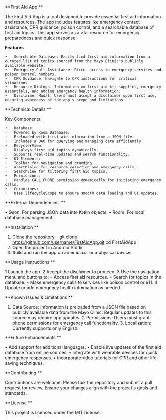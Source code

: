 **First Aid App
**

The First Aid App is a tool designed to provide essential first aid information and resources. The app includes features like emergency contact assistance, CPR guidance, poison control, and a searchable database of first aid topics. This app serves as a vital resource for emergency preparedness and quick response.

**Features**

	•	Searchable Database: Easily find first aid information from a curated list of topics sourced from the Mayo Clinic's publicly available website.
	•	Emergency Call Assistance: Direct access to emergency services and poison control numbers.
	•	CPR Guidance: Navigate to CPR instructions for critical situations.
	•	Resource Dialogs: Information on first aid kit supplies, emergency essentials, and adding emergency health information.
	•	Disclaimer Modal: Users must accept a disclaimer upon first use, ensuring awareness of the app's scope and limitations.

**Technical Details
**

Key Components:
  
	•	Database:
	◦	Powered by Room Database.
	◦	Preloaded with first aid information from a JSON file.
	◦	Includes a DAO for querying and managing data efficiently.
	•	RecyclerView:
	◦	Displays first aid topics dynamically.
	◦	Supports real-time updates and search functionality.
	•	UI Elements:
	◦	Toolbar for navigation and branding.
	◦	AlertDialog for resource selection and emergency calls.
	◦	SearchView for filtering first aid topics.
	•	Permissions:
	◦	Handles CALL_PHONE permission dynamically for initiating emergency calls.
	•	Coroutines:
	◦	Uses lifecycleScope to ensure smooth data loading and UI updates.

**External Dependencies:
**

  •	Gson: For parsing JSON data into Kotlin objects.
	•	Room: For local database management.

**Installation
**

1. Clone the repository:
 	git clone https://github.com/username/FirstAidApp.git
	cd FirstAidApp
2. Open the project in Android Studio.
3. Build and run the app on an emulator or a physical device.

**Usage Instructions
**

  1	Launch the app.
	2	Accept the disclaimer to proceed.
	3	Use the navigation menu and buttons to:
  	◦	Access first aid resources.
	  ◦	Search for topics in the database.
	  ◦	Make emergency calls to services like poison control or 911.
	4	Update or add emergency health information as needed.

**Known Issues & Limitations
**

  1.	Data Source: Information is preloaded from a JSON file based on publicly available data from the Mayo Clinic. Regular updates to this source may require app updates.
	2.	Permissions: Users must grant phone permissions for emergency call functionality.
	3.	Localization: Currently supports only English.

**Future Enhancements
**

  •	Add support for additional languages.
	•	Enable live updates of the first aid database from online sources.
	•	Integrate with wearable devices for quick emergency responses.
	•	Incorporate video tutorials for CPR and other life-saving techniques.

**Contributing
**

Contributions are welcome. Please fork the repository and submit a pull request for review. Ensure your changes align with the project's goals and standards.

**License
**

This project is licensed under the MIT License.
